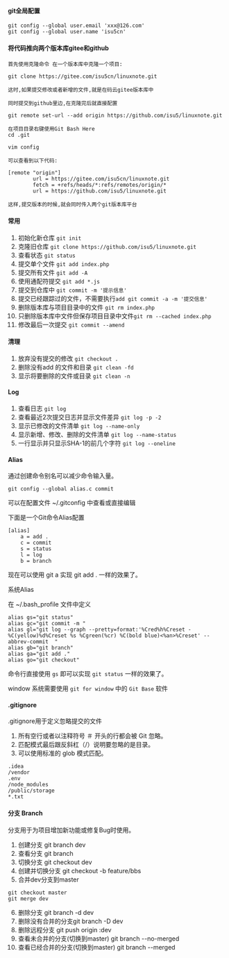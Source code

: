 #### git全局配置```git config --global user.email 'xxx@126.com'git config --global user.name 'isu5cn'```#### 将代码推向两个版本库gitee和github```首先使用克隆命令 在一个版本库中克隆一个项目:git clone https://gitee.com/isu5cn/linuxnote.git这时,如果提交修改或者新增的文件,就是在码云gitee版本库中同时提交到github里边,在克隆完后就直接配置git remote set-url --add origin https://github.com/isu5/linuxnote.git在项目目录右键使用Git Bash Herecd .gitvim config可以查看到以下代码:[remote "origin"]        url = https://gitee.com/isu5cn/linuxnote.git        fetch = +refs/heads/*:refs/remotes/origin/*        url = https://github.com/isu5/linuxnote.git		这样,提交版本的时候,就会同时传入两个git版本库平台```#### 常用1. 初始化新仓库 `git init`2. 克隆旧仓库 `git clone https://github.com/isu5/linuxnote.git`3. 查看状态 `git status`4. 提交单个文件 `git add index.php`5. 提交所有文件 `git add -A`6. 使用通配符提交 `git add *.js`7. 提交到仓库中 `git commit -m '提示信息'`8. 提交已经跟踪过的文件，不需要执行`add git commit -a -m '提交信息'`9. 删除版本库与项目目录中的文件 `git rm index.php`10. 只删除版本库中文件但保存项目目录中文件`git rm --cached index.php`11. 修改最后一次提交 `git commit --amend`#### 清理1. 放弃没有提交的修改 `git checkout .`2. 删除没有add 的文件和目录 `git clean -fd`3. 显示将要删除的文件或目录 `git clean -n`#### Log1. 查看日志 `git log`2. 查看最近2次提交日志并显示文件差异 `git log -p -2`3. 显示已修改的文件清单 `git log --name-only`4. 显示新增、修改、删除的文件清单 `git log --name-status`5. 一行显示并只显示SHA-1的前几个字符 `git log --oneline`#### Alias通过创建命令别名可以减少命令输入量。```git config --global alias.c commit```可以在配置文件 ~/.gitconfig 中查看或直接编辑下面是一个Git命令Alias配置```[alias]    a = add .    c = commit    s = status    l = log    b = branch```现在可以使用 git a 实现 git add . 一样的效果了。系统Alias在 ~/.bash_profile 文件中定义```alias gs="git status"alias gc="git commit -m "alias gl="git log --graph --pretty=format:'%Cred%h%Creset -%C(yellow)%d%Creset %s %Cgreen(%cr) %C(bold blue)<%an>%Creset' --abbrev-commit  "alias gb="git branch"alias ga="git add ."alias go="git checkout"```命令行直接使用 `gs` 即可以实现 `git status` 一样的效果了。window 系统需要使用 `git for window` 中的 `Git Base` 软件#### .gitignore.gitignore用于定义忽略提交的文件1. 所有空行或者以注释符号 ＃ 开头的行都会被 Git 忽略。2. 匹配模式最后跟反斜杠（/）说明要忽略的是目录。3. 可以使用标准的 glob 模式匹配。```.idea/vendor.env/node_modules/public/storage*.txt```#### 分支 Branch分支用于为项目增加新功能或修复Bug时使用。1. 创建分支 git branch dev2. 查看分支 git branch3. 切换分支 git checkout dev4. 创建并切换分支 git checkout -b feature/bbs5. 合并dev分支到master```git checkout mastergit merge dev```6. 删除分支 git branch -d dev7. 删除没有合并的分支git branch -D dev8. 删除远程分支 git push origin :dev9. 查看未合并的分支(切换到master) git branch --no-merged10. 查看已经合并的分支(切换到master) git branch --merged